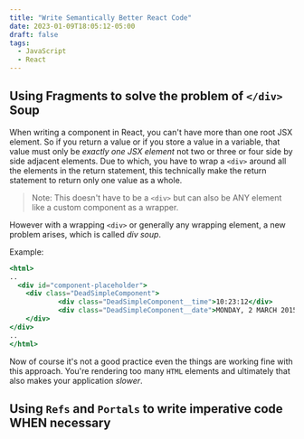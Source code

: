 ```yaml
---
title: "Write Semantically Better React Code"
date: 2023-01-09T18:05:12-05:00
draft: false
tags:
  - JavaScript
  - React
---
```


## Using Fragments to solve the problem of `</div>` Soup

When writing a component in React, you can't have more than one root JSX element. So if you return a value or if you store a value in a variable, that value must only be *exactly one JSX element* not two or three or four side by side adjacent elements. Due to which, you have to wrap a `<div>` around all the elements in the return statement, this technically make the return statement to return only one value as a whole.

> Note: This doesn't have to be a `<div>` but can also be ANY element like a custom component as a wrapper.

However with a wrapping `<div>` or generally any wrapping element, a new problem arises, which is called *div soup*.

Example:

```jsx
<html>
..
  <div id="component-placeholder">
    <div class="DeadSimpleComponent">
            <div class="DeadSimpleComponent__time">10:23:12</div>
            <div class="DeadSimpleComponent__date">MONDAY, 2 MARCH 2015</div>
    </div>
</div>
..
</html>
```

Now of course it's not a good practice even the things are working fine with this approach. You're rendering too many `HTML` elements and ultimately that also makes your application *slower*.

## Using `Refs` and `Portals` to write imperative code WHEN necessary

